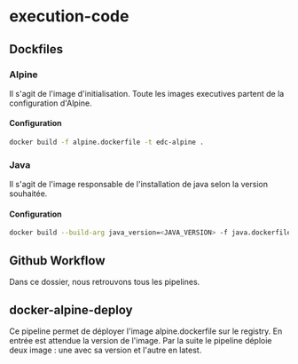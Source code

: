 # execution-code

## Dockfiles

### Alpine 
Il s'agit de l'image d'initialisation. Toute les images executives partent de la configuration d'Alpine. 

#### Configuration
```sh
docker build -f alpine.dockerfile -t edc-alpine .
```



### Java
Il s'agit de l'image responsable de l'installation de java selon la version souhaitée.
#### Configuration
```sh
docker build --build-arg java_version=<JAVA_VERSION> -f java.dockerfile -t edc-java-<JAVA_VERSION> .
```


## Github Workflow 
Dans ce dossier, nous retrouvons tous les pipelines.

## docker-alpine-deploy
Ce pipeline permet de déployer l'image alpine.dockerfile sur le registry. 
En entrée est attendue la version de l'image. Par la suite le pipeline déploie deux image : une avec sa version et l'autre
en latest.